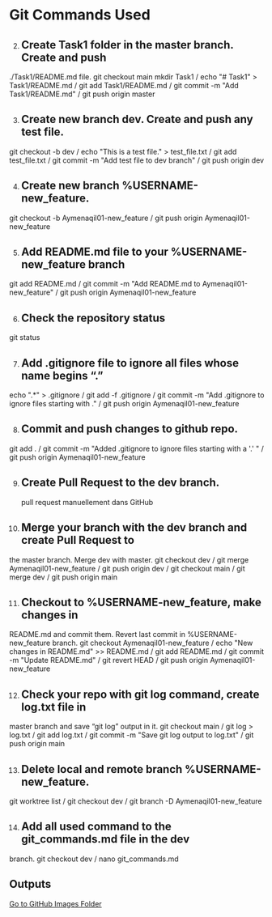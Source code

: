 # Git Commands Used 
2. <h2>Create Task1 folder in the master branch. Create and push
 ./Task1/README.md file.</h2>
git checkout main 
mkdir Task1 /
echo "# Task1" > Task1/README.md /
git add Task1/README.md /
git commit -m "Add Task1/README.md" /
git push origin master 

3. <h2>Create new branch dev. Create and push any test file.</h2>
 git checkout -b dev /
echo "This is a test file." > test_file.txt /
git add test_file.txt /
git commit -m "Add test file to dev branch" /
git push origin dev 

4. <h2> Create new branch %USERNAME-new_feature.</h2>
git checkout -b Aymenaqil01-new_feature /
git push origin Aymenaqil01-new_feature 

5. <h2>Add README.md file to your %USERNAME-new_feature branch</h2>
git add README.md /
git commit -m "Add README.md to Aymenaqil01-new_feature" /
git push origin Aymenaqil01-new_feature 

6. <h2> Check the repository status</h2>
git status

7. <h2>Add .gitignore file to ignore all files whose name begins “.”</h2>
 echo ".*" > .gitignore /
git add -f .gitignore /
git commit -m "Add .gitignore to ignore files starting with ." /
git push origin Aymenaqil01-new_feature 

8. <h2>Commit and push changes to github repo.</h2>
git add . /
git commit -m "Added .gitignore to ignore files starting with a '.' " /
git push origin Aymenaqil01-new_feature 

9. <h2>Create Pull Request to the dev branch.</h2>
    pull request manuellement dans GitHub

10. <h2> Merge your branch with the dev branch and create Pull Request to
 the master branch. Merge dev with master.</h2>
git checkout dev /
git merge Aymenaqil01-new_feature /
git push origin dev / 
git checkout main / 
git merge dev /
git push origin main 

11. <h2>Checkout to %USERNAME-new_feature, make changes in
 README.md and commit them. Revert last commit in
 %USERNAME-new_feature branch.</h2>
git checkout Aymenaqil01-new_feature /
echo "New changes in README.md" >> README.md /
git add README.md /
git commit -m "Update README.md" /
git revert HEAD /
git push origin Aymenaqil01-new_feature 

12. <h2> Check your repo with git log command, create log.txt file in
 master branch and save “git log” output in it.</h2>
git checkout main /
git log > log.txt /
git add log.txt /
git commit -m "Save git log output to log.txt" /
git push origin main 

13. <h2>Delete local and remote branch %USERNAME-new_feature.</h2>
git worktree list /
git checkout dev /
git branch -D Aymenaqil01-new_feature 

14. <h2>Add all used command to the git_commands.md file in the dev
 branch.</h2>
git checkout dev /
nano git_commands.md 
<h2>Outputs</h2>
<a href="https://github.com/Aymenaqil01/Devops/tree/main/images" target="_blank">Go to GitHub Images Folder</a>
